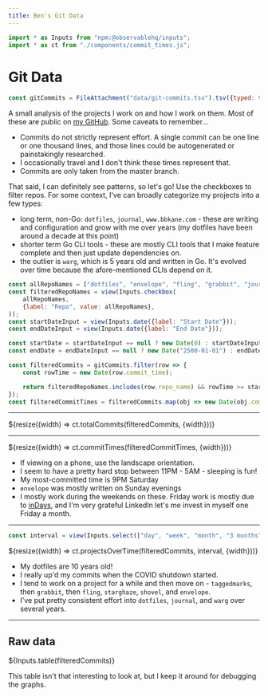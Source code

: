 ```yaml
---
title: Ben's Git Data
---
```


```js
import * as Inputs from "npm:@observablehq/inputs";
import * as ct from "./components/commit_times.js";
```

# Git Data

```js
const gitCommits = FileAttachment("data/git-commits.tsv").tsv({typed: true});
```

A small analysis of the projects I work on and how I work on them. Most of these are public on [my GitHub](https://github.com/bbkane/). Some caveats to remember...

- Commits do not strictly represent effort. A single commit can be one line or one thousand lines, and those lines could be autogenerated or painstakingly researched.
- I occasionally travel and I don't think these times represent that.
- Commits are only taken from the master branch.

That said, I can definitely see patterns, so let's go! Use the checkboxes to filter repos. For some context, I've can broadly categorize my projects into a few types:

- long term, non-Go: `dotfiles`, `journal`, `www.bbkane.com` - these are writing and configuration and grow with me over years (my dotfiles have been around a decade at this point)
- shorter term Go CLI tools - these are mostly CLI tools that I make feature complete and then just update dependencies on.
- the outlier is `warg`, which is 5 years old and written in Go. It's evolved over time because the afore-mentioned CLIs depend on it.

```js
const allRepoNames = ["dotfiles", "envelope", "fling", "grabbit", "journal", "shovel", "starghaze", "taggedmarks", "warg", "www.bbkane.com"];
const filteredRepoNames = view(Inputs.checkbox(
    allRepoNames,
    {label: "Repo", value: allRepoNames},
));
const startDateInput = view(Inputs.date({label: "Start Date"}));
const endDateInput = view(Inputs.date({label: "End Date"}));
```

```js
const startDate = startDateInput == null ? new Date(0) : startDateInput;
const endDate = endDateInput == null ? new Date("2500-01-01") : endDateInput;
```

```js
const filteredCommits = gitCommits.filter(row => {
    const rowTime = new Date(row.commit_time);

    return filteredRepoNames.includes(row.repo_name) && rowTime >= startDate && rowTime <= endDate
});
const filteredCommitTimes = filteredCommits.map(obj => new Date(obj.commit_time));
```

---

<div class="card"">
    ${resize((width) => ct.totalCommits(filteredCommits, {width}))}
</div>

---

<div class="card"">
    ${resize((width) => ct.commitTimes(filteredCommitTimes, {width}))}
</div>

- If viewing on a phone, use the landscape orientation.
- I seem to have a pretty hard stop between 11PM - 5AM - sleeping is fun!
- My most-committed time is 9PM Saturday
- `envelope` was mostly written on Sunday evenings
- I mostly work during the weekends on these. Friday work is mostly due to [inDays](https://www.linkedin.com/blog/member/career/inday-investing-in-our-employees-so-they-can-invest-in-themselves), and I'm very grateful LinkedIn let's me invest in myself one Friday a month.

---

```js
const interval = view(Inputs.select(["day", "week", "month", "3 months"], {value: "3 months", label: "Interval"}));
```

<div class="card">
    ${resize((width) => ct.projectsOverTime(filteredCommits, interval, {width}))}
</div>

- My dotfiles are 10 years old!
- I really up'd my commits when the COVID shutdown started.
- I tend to work on a project for a while and then move on - `taggedmarks`, then `grabbit`, then `fling`, `starghaze`, `shovel`, and `envelope`.
- I've put pretty consistent effort into `dotfiles`, `journal`, and `warg` over several years.

---

<div class="card">
    <h2>Raw data</h2>
    ${Inputs.table(filteredCommits)}
</div>

This table isn't that interesting to look at, but I keep it around for debugging the graphs.